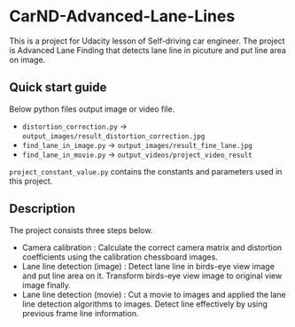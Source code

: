 # CarND-Advanced-Lane-Lines

This is a project for Udacity lesson of Self-driving car engineer.
The project is Advanced Lane Finding that detects lane line in picuture and put line area on image.

## Quick start guide

Below python files output image or video file.

- `distortion_correction.py` -> `output_images/result_distortion_correction.jpg`
- `find_lane_in_image.py` -> `output_images/result_fine_lane.jpg`
- `find_lane_in_movie.py` -> `output_videos/project_video_result`

`project_constant_value.py` contains the constants and parameters used in this project.

## Description

The project consists three steps below.

- Camera calibration : Calculate the correct camera matrix and distortion coefficients using the calibration chessboard images.
- Lane line detection (image) : Detect lane line in birds-eye view image and put line area on it. Transform birds-eye view image to original view image finally.
- Lane line detection (movie) : Cut a movie to images and applied the lane line detection algorithms to images. Detect line effectively by using previous frame line information.
